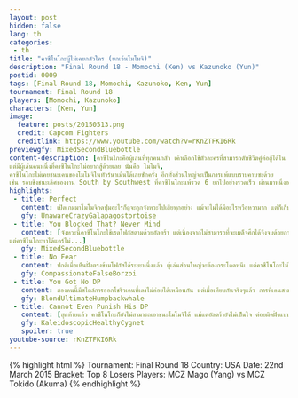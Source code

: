 ```yaml
---
layout: post
hidden: false
lang: th
categories:
 - th
title: "คาซึโนโกะผู้ไม่เคยกลัวใคร (ยกเว้นโมโมจิ)"
description: "Final Round 18 - Momochi (Ken) vs Kazunoko (Yun)"
postid: 0009
tags: [Final Round 18, Momochi, Kazunoko, Ken, Yun]
tournament: Final Round 18
players: [Momochi, Kazunoko]
characters: [Ken, Yun]
image:
  feature: posts/20150513.png
  credit: Capcom Fighters
  creditlink: https://www.youtube.com/watch?v=rKnZTFKI6Rk
previewgfy: MixedSecondBluebottle
content-description: [คาซึโนโกะคือผู้เล่นที่ทุกคนกลัว เค้าเลือกใช้ตัวละครที่สามารถดับชีวิตคู๋ต่อสู้ได้ใน 3-4 คอมโบอย่างยุน และทำให้ตัวละครนี้น่ากลัวขึ้นอีกหลายเท่าด้วยการเล่นที่แม่นยำแต่คาดเดาไม่ได้ 
แต่มีผู้เล่นคนหนึ่งที่คาซึโนโกะไม่อยากสู้ด้วยเลย นั่นคือ โมโมจิ, 
คาซึโนโกะไม่เคยชนะเคนของโมโมจิในทัวร์นาเม้นได้เลยซักครั้ง อีกทั้งส่วนใหญ่จะเป็นการแพ้แบบราบคาบซะด้วย 
เช่น รอบชิงชนะเลิศของงาน South by Southwest ที่คาซึโนโกะแพ้รวด 6 ยกไปอย่างรวดเร็ว ผ่านมาหนึ่งอาทิตย์เค้าก็ยังต้องมาเจอโมโมจิอีกในงานนี้ ซึ่งเค้าก็ทำได้ดีขึ้นจริงๆซะด้วย]
highlights:
 - title: Perfect
   content: เปิดเกมมาโมโมจิกดปุ่มอะไรก็ดูจะถูกจังหวะไปเสียทุกอย่าง แม้จะไม่ได้มีอะไรหวือหวามาก แต่ก็เก็บเพอร์เฟคยกแรกไปด้วยการเดินถอยหลังแล้วเตะหนัก ซึ่งเป็นปุ่มที่ไม่ได้เห็นกันบ่อยนักแต่เวิกซะงั้น
   gfy: UnawareCrazyGalapagostortoise
 - title: You Blocked That? Never Mind
   content: [จังหวะนี้คาซึโนโกะใช้เรดโฟกัสตามด้วยอัลตร้า แต่เนื่องจากไม่สามารถที่จะเผด็จศึกได้จึงจบด้วยการใช้ไดฟ์คิก ตามด้วยท่าการครอสอันเดอร์ไปอีกฟาก แต่โมโมจิมองออกป้องกันได้ถูกฝั่งและทำการโจมตีด้วยต่อยเบาทันที
แต่คาซึโนโกะหาได้แคร์ไม่...]
   gfy: MixedSecondBluebottle
 - title: No Fear
   content: ปกติเมื่อเห็นฝั่งตรงข้ามโฟกัสได้ระยะหนึ่งแล้ว ผู้เล่นส่วนใหญ่จะต้องกระโดดหนีเ แต่คาซึโนโกะไม่ใช่ผู้เล่นส่วนใหญ่ เค้าปล่อยให้โมโมจิโฟกัสถึงเลเวล 3 แล้วต่อคอมโบทำลายเกราะโฟกัสไปได้แบบเฉียดฉิว
   gfy: CompassionateFalseBorzoi
 - title: You Got No DP
   content: สองคนนี้มีสไตล์การออกโชริวเคนที่เดาไม่ค่อยได้เหมือนกัน แต่เมื่อเทียบกันจริงๆแล้ว การที่เคนสามารถโฟกัสแคนเซิลได้ ถือเป็นข้อได้เปรียบอย่างมากในศึกที่ต่างฝ่ายต่างเก่งพอๆกัน
   gfy: BlondUltimateHumpbackwhale
 - title: Cannot Even Punish His DP
   content: [สุดท้ายแล้ว คาซึโนโกะก็ยังไม่สามารถเอาชนะโมโมจิได้ แม้แต่อัลตร้ายังไม่เป็นใจ ต่อยผิดฝั่งแบบงงๆไปด้วยเลย...]
   gfy: KaleidoscopicHealthyCygnet
   spoiler: true
youtube-source: rKnZTFKI6Rk
---
```


{% highlight html %}
Tournament: Final Round 18
Country: USA
Date: 22nd March 2015
Bracket: Top 8 Losers
Players: MCZ Mago (Yang) vs MCZ Tokido (Akuma)
{% endhighlight %}
